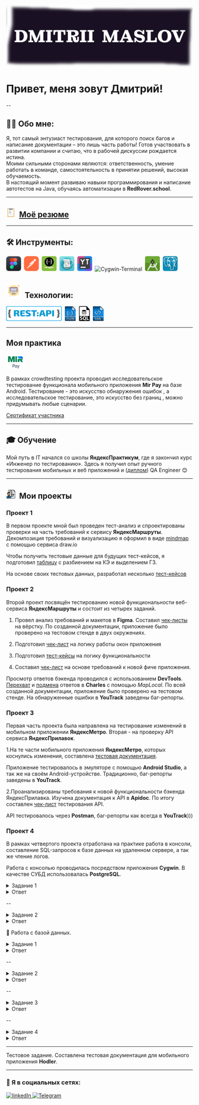![Header](https://github.com/QAMaslov/QAMaslov/blob/main/assets/header_1.jpg)

# Привет, меня зовут Дмитрий!

--

## :man_technologist: Обо мне:

Я, тот самый энтузиаст тестирования, для которого поиск багов и
написание документации – это лишь часть работы! Готов участвовать в
развитии компании и считаю, что в рабочей дискуссии рождается истина.\
Моими сильными сторонами являются: ответственность, умение работать
в команде, самостоятельность в принятии решений, высокая обучаемость.\
В настоящий момент развиваю навыки программирования и написание
автотестов на Java, обучаясь автоматизации в **RedRover.school**.

---

## <img src="https://github.com/QAMaslov/QAMaslov/blob/main/assets/cv%20-icon.png" title="CV" alt="CV" width="25" height="25"/>&nbsp; [Моё резюме](https://github.com/QAMaslov/QAMaslov/blob/main/assets/DmitriiMaslov_QA_CV.pdf)

---

## 🛠 Инструменты:

<div>
<img src="https://github.com/QAMaslov/QAMaslov/blob/main/assets/Figma%20-icon.png" title="Figma" alt="Figma" width="40" height="40"/>&nbsp;
<img src="https://github.com/QAMaslov/QAMaslov/blob/main/assets/postman-icon.png" title="Postman" alt="Postman" width="40" height="40"/>&nbsp;
<img src="https://github.com/QAMaslov/QAMaslov/blob/main/assets/swagger-icon.png" title="Swagger" alt="Swagger" width="40" height="40"/>&nbsp;
<img src="https://github.com/QAMaslov/QAMaslov/blob/main/assets/CharlesProxy-icon.png" title="CharlesProxy" alt="CharlesProxy" width="40" height="40"/>&nbsp;
<img src="https://github.com/QAMaslov/QAMaslov/blob/main/assets/youtrack-icon.png" title="Youtrack" alt="Youtack" width="40" height="40"/>&nbsp; <img src="https://github.com/QAMaslov/QAMaslov/blob/main/assets/Cygwin-logo.ico" title="Cygwin-Terminal" alt="Cygwin-Terminal" width="40" height="40"/>&nbsp;
<img src="https://github.com/QAMaslov/QAMaslov/blob/main/assets/android-studio%20(1).png" title="AndroidStudio" alt="AndroidStudio" width="40" height="40"/>&nbsp;
<img src="https://github.com/QAMaslov/QAMaslov/blob/main/assets/postgreSQL%20-%20icon.jpg" title="postgreSQL" alt="AndroipostgreSQL" width="40" height="40"/>&nbsp;
</div>

## <img src="https://github.com/QAMaslov/QAMaslov/blob/main/assets/monitor-icon.png" title="monitor" alt="monitor" width="40" height="40"/>&nbsp; Технологии:

<img src="https://github.com/QAMaslov/QAMaslov/blob/main/assets/restapi.png" title="Rest" alt="rest" width="150" height="40"/>&nbsp;
<img src="https://github.com/QAMaslov/QAMaslov/blob/main/assets/json-file%20symbol.png" title="json" alt="json" width="30" height="40"/>&nbsp;
<img src="https://github.com/QAMaslov/QAMaslov/blob/main/assets/sql-file-format-symbol.png" title="SQL" alt="SQL" width="30" height="40"/>&nbsp;
<img src="https://github.com/QAMaslov/QAMaslov/blob/main/assets/xml%20file%20symbol.png" title="XML" alt="XML" width="30" height="40"/>&nbsp;
</div>

---

## Моя практика

<img src="https://github.com/QAMaslov/QAMaslov/blob/main/assets/mirpay.png" title="MIRPay" alt="MIRPay" width="50" height="40"/>&nbsp;

В рамках crowdtesting проекта проводил исследовательское тестирование  функционала мобильного приложения **Mir Pay** на базе Android. Тестирование - это искусство обнаружения ошибок , а исследовательское тестирование, это искусство без границ , можно придумывать любые сценарии.

[Сертификат участника](https://github.com/QAMaslov/QAMaslov/blob/main/assets/CrowdTesting%20Certificate.pdf)

---

## :mortar_board: Обучение

Мой путь в IT начался со школы **ЯндексПрактикум**, где я закончил курс «Инженер по тестированию». Здесь я получил опыт ручного  тестирования мобильных и веб приложений и ([диплом](https://github.com/QAMaslov/QAMaslov/blob/main/assets/Dmitrii%20Maslov_20232QA01427.pdf)) QA Engineer :blush:

---

## <img src="https://github.com/QAMaslov/QAMaslov/blob/main/assets/project-icon.png" title="project" alt="project" width="25" height="25"/>&nbsp; Мои проекты 

### Проект 1

В первом проекте мной был проведен тест-анализ и спроектированы проверки на часть требований к сервису **ЯндексМаршруты**.
Декомпозиция требований и визуализацию я оформил в виде [mindmap](https://drive.google.com/file/d/1g7fIl0lCBd_83ygf1UE-hsKdlCr_8ZDZ/view?usp=sharing) с помощью сервиса draw.io

Чтобы получить тестовые данные для будущих тест-кейсов, я подготовил [таблицу](https://docs.google.com/spreadsheets/d/1fkkDwduTw5C_eVV-ckDPPyMcrl6EtRgKkREQgaKg-Vg/edit?usp=sharing) с разбиением на КЭ и выделением ГЗ. 

На основе своих тестовых данных, разработал несколько [тест-кейсов](https://docs.google.com/spreadsheets/d/e/2PACX-1vTemKwDWBftCNq1om3ZcAmMzbVHYNkkIFvJMwXga0MWAmU2FEuUBI9knAqyM1L9CZkgO31D2vB-3UIf/pubhtml?gid=1058266973&single=true)

### Проект 2

Второй проект посвящён тестированию новой функциональности веб-сервиса **ЯндексМаршруты** и состоит из четырех заданий.

1.	Провел анализ требований и макетов в **Figma**. Составил [чек-листы](https://docs.google.com/spreadsheets/d/e/2PACX-1vTpPzeewbRw7YAWN2Z_YRM9gYsgKwKm4UpCBxCgvkfsdaWU3bjDEedamoL9sIzZHlXzlVg_wTL-Oj4d/pubhtml?gid=899462569&single=true) на вёрстку.
По созданной документации, приложение было проверено на тестовом стенде в двух окружениях.

2.	Подготовил [чек-лист](https://docs.google.com/spreadsheets/d/e/2PACX-1vTpPzeewbRw7YAWN2Z_YRM9gYsgKwKm4UpCBxCgvkfsdaWU3bjDEedamoL9sIzZHlXzlVg_wTL-Oj4d/pubhtml?gid=1540435533&single=true) на логику работы окон приложения

3.	Подготовил [тест-кейсы](https://docs.google.com/spreadsheets/d/e/2PACX-1vTpPzeewbRw7YAWN2Z_YRM9gYsgKwKm4UpCBxCgvkfsdaWU3bjDEedamoL9sIzZHlXzlVg_wTL-Oj4d/pubhtml?gid=1567345705&single=true) на логику функциональности 

4.	Cоставил [чек-лист](https://docs.google.com/spreadsheets/d/e/2PACX-1vTpPzeewbRw7YAWN2Z_YRM9gYsgKwKm4UpCBxCgvkfsdaWU3bjDEedamoL9sIzZHlXzlVg_wTL-Oj4d/pubhtml?gid=1396138851&single=true) на основе требований к новой фиче приложения.  

Просмотр ответов  бэкенда проводился с использованием **DevTools**. [Перехват](https://github.com/QAMaslov/QAMaslov/blob/main/assets/Charles%20измененный%20запрос%20estimate.jpg) и [подмена](https://github.com/QAMaslov/QAMaslov/blob/main/assets/Charles%20измененный%20запрос%20estimate.jpg) ответов в **Charles** с помощью *MapLocal*.
По всей созданной документации, приложение было проверено на тестовом стенде. На обнаруженные ошибки в **YouTrack** заведены баг-репорты.

### Проект 3

Первая часть проекта была направлена на тестирование изменений в мобильном приложении **ЯндексМетро**. Вторая - на проверку API сервиса **ЯндексПрилавок**.

1.На те части мобильного приложения **ЯндексМетро**, которых коснулись изменения, составлена [тестовая документация](https://docs.google.com/spreadsheets/d/e/2PACX-1vRYQqQyqeEAxZqb1A-TnRLVEIZw2zyOFMCpReSC4qOS-4tSbUZBq53fTMrZFV8vSmhtYCNoITKOqFhd/pubhtml?gid=857523888&single=true).

Приложение тестировалось в эмуляторе с помощью **Android Studio**, а так же на своём Android-устройстве. Традиционно, баг-репорты заведены в **YouTrack**.

2.Проанализированы требования к новой функциональности бэкенда ЯндексПрилавка. Изучена документация к API в **Apidoc**. По итогу составлен [чек-лист](https://docs.google.com/spreadsheets/d/e/2PACX-1vRYQqQyqeEAxZqb1A-TnRLVEIZw2zyOFMCpReSC4qOS-4tSbUZBq53fTMrZFV8vSmhtYCNoITKOqFhd/pubhtml?gid=2006427015&single=true) тестирования API.

API тестировалось через **Postman**, баг-репорты как всегда в **YouTrack**)))

### Проект 4

В рамках четвертого проекта отработана на практике работа в консоли, составление SQL-запросов к базе данных на удаленном сервере, а так же чтение логов.

Работа с консолью проводилась посредством приложения **Cygwin**. В качестве СУБД использовалась **PostgreSQL**.

<details>

  <summary>Задание 1</summary>

  Нужно выяснить, какие запросы шли с IP-адреса. IP-адрес состоит из четырёх чисел, они разделены точками. Тебе нужны адреса, которые начинаются с «233.201.».
Логи лежат на удалённом сервере по адресу logs/2019/12. День, когда случилась ошибка, неизвестен. 
Задача — узнать, какие запросы были отправлены. 

</details>

<details>

<summary>Ответ</summary>

Команда или последовательность команд, которой удалось получить нужные логи:

```javascript

   grep -R "^233.201." ~/logs/2019/12;

  ```

 
Логи:

```javascript

/home/morty/logs/2019/12/apache_2019-12-18.txt:233.201.188.154 - - [18/12/2019:21:46:01 +0000] "DELETE /events HTTP/1.1" 403 3971

/home/morty/logs/2019/12/apache_2019-12-21.txt:233.201.182.9 - - [21/12/2019:21:56:20 +0000] "PATCH /users HTTP/1.1" 400 4118

```

</details>

--

<details> 

<summary>Задание 2</summary>

  В системе обнаружен баг. Он проявлялся 30.12.2019 и 31.12.2019 с 21:30:00 до 21:39:59. При этом появлялись ошибки с номерами 400 и 500. Твоя задача — сохранить в отдельный файл логи, которые были записаны в этот период.
Затем эти логи надо разложить по отдельным файлам: логи с одинаковой ошибкой положи в один файл. 

Как это сделать:

* В домашней директории на удалённом сервере создай директорию bug1.

* Все запросы, которые произошли в указанный период, положи в файл main.txt в директорию bug1.

* Внутри директории bug1 создай директорию events.

* Внутри директории events создай файлы для ошибок с номерами 400 и 500. Назови эти файлы 400.txt и 500.txt соответственно. В них выдели логи с соответствующей ошибкой из файла main.txt.

</details>

<details>

<summary>Ответ</summary>

* Команды, которые создают директории bug1 и events:

```javascript

mkdir bug1
mkdir bug1/events

  ```
  
* Команда, которой выбираешь запросы за указанный период. Это те запросы, которыми отбираешь логи в файл main.txt:

```javascript

grep -R "3[01].12.2019:21:3." ~/logs/2019/12 > ~/bug1/main.txt

```
* Команды, которыми кладешь логи в файлы 400.txt и 500.txt из main.txt:

```javascript
grep -w "400" ~/bug1/main.txt > ~/bug1/events/400.txt
grep -w "500" ~/bug1/main.txt > ~/bug1/events/500.txt

```

</details>

🔂 Работа с базой данных.

<details>

  <summary>Задание 1</summary>

У тебя есть база данных с поездками на такси. По плану на линию обслуживания должно было выйти 10550 автомобилей — эта цифра покрывает спрос пользователей. Команде поступило много жалоб: свободных автомобилей оказалось недостаточно. Сколько такси вышло на линии на самом деле? 

</details>

<details>

<summary>Ответ</summary>

* Число автомобилей:

```javascript

5500

```

* Запрос, которым тебе удалось решить задачу:
  
```javascript

SELECT COUNT(DISTINCT vehicle_id) FROM cabs;

```

</details>

--

<details>

  <summary>Задание 2</summary>

Посчитай количество автомобилей в каждой компании из таблицы cabs. Отсортируй значения по убыванию. Команда предполагает, что некоторые компании не вывели достаточно автомобилей на линию. 
Выведи те компании, в которых меньше 100 автомобилей. Поле с числом автомобилей назови **cnt**, поле с названием компании — **company_name**.

</details>

<details>

<summary>Ответ</summary>

Запрос, который выводит список компаний с числом автомобилей меньше 100

```javascript

SELECT COUNT(vehicle_id) AS cnt, company_name AS company_name FROM cabs GROUP BY company_name HAVING COUNT(vehicle_id)<100 ORDER BY cnt;

```
</details>

--

<details>
 <summary>Задание 3</summary>

В приложении такси рассчитывается коэффициент стоимости поездки. Если погода хорошая, значение коэффициента равно 1. Если на улице дождь или шторм, коэффициент повышается до 2. У команды есть гипотеза, что в расчётах коэффициента ошибка. Чтобы проверить расчёт коэффициента, команде нужна выборка данных: разработчик может сверить коэффициент с данными в логах и исправить баг. Твоя задача — получить выборку.
Чтобы это сделать:
Получи описание погодных условий из таблицы **weather_records** для каждого часа.
Раздели все часы на две группы оператором CASE: Bad, если поле description содержит слова rain или storm; Good для всех остальных.
Полученное поле назови **weather_conditions**.
В результирующей таблице должно быть два поля — дата и час (ts) и **weather_conditions**.
Сделай выборку за период с 2017-11-05 00:00 по 2017-11-06 00:00.
В ответе приложи запрос, которым удалось решить задачу.

</details>

<details>
 
<summary>Ответ</summary>

Запрос, который выводит необходимые данные

```javascript

SELECT ts, CASE WHEN description LIKE '%rain%' THEN 'Bad'  WHEN description LIKE '%storm%' THEN 'Bad' ELSE 'Good' END AS weather_conditions FROM weather_records WHERE ts BETWEEN '2017-11-05 00:00' AND '2017-11-06 00:00';

```
</details>

--

<details>
 
 <summary>Задание 4</summary>

После обновления ПО таксопарки стали сообщать, что прибыль, которую они получают, не сходится с данными, которые отдаёт приложение. Разработка предполагает, что проблема может быть в данных о количестве поездок. 
Чтобы определить, есть ли баг, нужно получить выборку с количеством поездок каждого таксопарка за 15 и 16 ноября 2017 года. 
Выведи поле **company_name**. Поле с числом поездок назови **trips_amount** и выведи его.
Результаты, полученные в поле **trips_amount**, отсортируй по убыванию.
Подсказка: чтобы решить задачу, соедини таблицы **cabs** и **trips**. Примени агрегирующие функции с группировкой. Не забудь написать конструкцию с условием.
В ответе приложи запрос, которым удалось решить задачу.

</details>

<details>
 
<summary>Ответ</summary>

Запрос, который выводит необходимые данные:

```javascript

SELECT cabs.company_name AS company_name, COUNT (trips.trip_id) AS trips_amount FROM cabs LEFT JOIN trips ON trips.cab_id=cabs.cab_id WHERE trips.start_ts BETWEEN '2017-11-15 00:00:00' AND '2017-11-16 23:59:59' GROUP BY cabs.company_name ORDER BY trips_amount;

```

</details>

---

Тестовое задание. 
Составлена тестовая документация для мобильного приложения **Hodler**.

---

### 🤝 Я в социальных сетях:

  <div id="badges">
    <a href="https://www.linkedin.com/in/dmitriy-maslov/" target="_blank">
      <img src="https://cdn-icons-png.flaticon.com/512/2504/2504799.png" width="40" height="40" alt="linkedIn" />
    </a>
    <a href="https://t.me/mitia_maslov" target="_blank">
      <img src="https://cdn-icons-png.flaticon.com/512/2111/2111646.png" width="40" height="40" alt="Telegram" />
    </a>
  </div>
<div id="couter" align="center">
  <img src="https://komarev.com/ghpvc/?username=Dmitrii-Maslov&style=flat-square&color=blue" alt=""/>
</div>
